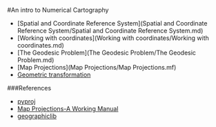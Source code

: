 
#An intro to Numerical Cartography

* [Spatial and Coordinate Reference System](Spatial and Coordinate Reference System/Spatial and Coordinate Reference System.md)
* [Working with coordinates](Working with coordinates/Working with coordinates.md)
* [The Geodesic Problem](The Geodesic Problem/The Geodesic Problem.md)
* [Map Projections](Map Projections/Map Projections.mf)
* [Geometric transformation]()

###References

* [pyproj](https://jswhit.github.io/pyproj/)
* [Map Projections-A Working Manual](http://pubs.er.usgs.gov/publication/pp1395)
* [geographiclib](http://geographiclib.sourceforge.net/)